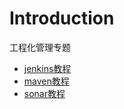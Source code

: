 # Introduction

工程化管理专题

* [jenkins教程](jenkins-ji-cheng/README.md)
* [maven教程](./maven/README.md)
* [sonar教程](./sonardai-ma-zhi-liang-jian-ce-ping-tai/README.md)

